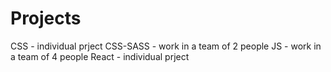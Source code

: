 # Projects

CSS - individual prject
CSS-SASS - work in a team of 2 people
JS - work in a team of 4 people
React - individual prject
